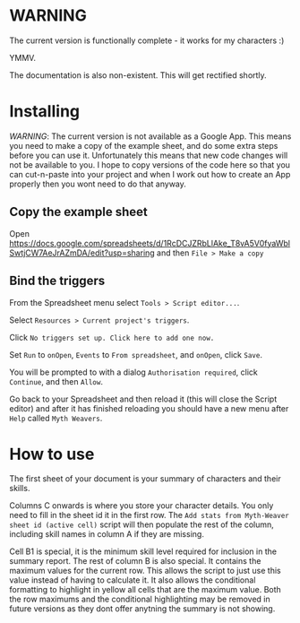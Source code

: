 # WARNING

The current version is functionally complete - it works for my characters :)

YMMV.

The documentation is also non-existent. This will get rectified shortly.

# Installing

*WARNING*: The current version is not available as a Google App. This means you need to make a copy of the example sheet, and do some extra steps before you can use it. Unfortunately this means that new code changes will not be available to you. I hope to copy versions of the code here so that you can cut-n-paste into your project and when I work out how to create an App properly then you wont need to do that anyway.

## Copy the example sheet

Open https://docs.google.com/spreadsheets/d/1RcDCJZRbLlAke_T8vA5V0fyaWblSwtjCW7AeJrAZmDA/edit?usp=sharing and then `File > Make a copy`

## Bind the triggers

From the Spreadsheet menu select `Tools > Script editor...`.

Select `Resources > Current project's triggers`.

Click `No triggers set up. Click here to add one now.`

Set `Run` to `onOpen`, `Events` to `From spreadsheet`, and `onOpen`, click `Save`.

You will be prompted to with a dialog `Authorisation required`, click `Continue`, and then `Allow`.

Go back to your Spreadsheet and then reload it (this will close the Script editor) and after it has finished reloading you should have a new menu after `Help` called `Myth Weavers`.

# How to use

The first sheet of your document is your summary of characters and their skills.

Columns C onwards is where you store your character details. You only need to fill in the sheet id it in the first row. The `Add stats from Myth-Weaver sheet id (active cell)` script will then populate the rest of the column, including skill names in column A if they are missing.

Cell B1 is special, it is the minimum skill level required for inclusion in the summary report.
The rest of column B is also special. It contains the maximum values for the current row.
This allows the script to just use this value instead of having to calculate it.
It also allows the conditional formatting to highlight in yellow all cells that are the maximum value.
Both the row maximums and the conditional highlighting may be removed in future versions as they dont offer anytning the summary is not showing.

